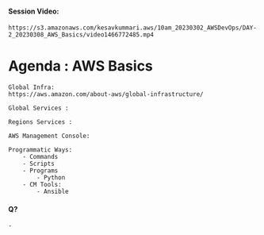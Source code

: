 #### Session Video:
    https://s3.amazonaws.com/kesavkummari.aws/10am_20230302_AWSDevOps/DAY-2_20230308_AWS_Basics/video1466772485.mp4
# Agenda : AWS Basics
    
    Global Infra:
    https://aws.amazon.com/about-aws/global-infrastructure/

    Global Services :
    
    Regions Services :

    AWS Management Console:

    Programmatic Ways:
        - Commands
        - Scripts
        - Programs 
            - Python
        - CM Tools:
            - Ansible

#### Q?
    - 
